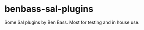 benbass-sal-plugins
===================

Some Sal plugins by Ben Bass.  Most for testing and in house use.

